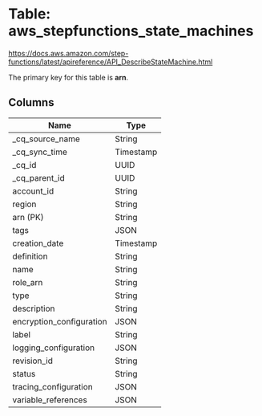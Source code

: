 # Table: aws_stepfunctions_state_machines

https://docs.aws.amazon.com/step-functions/latest/apireference/API_DescribeStateMachine.html

The primary key for this table is **arn**.



## Columns
| Name          | Type          |
| ------------- | ------------- |
|_cq_source_name|String|
|_cq_sync_time|Timestamp|
|_cq_id|UUID|
|_cq_parent_id|UUID|
|account_id|String|
|region|String|
|arn (PK)|String|
|tags|JSON|
|creation_date|Timestamp|
|definition|String|
|name|String|
|role_arn|String|
|type|String|
|description|String|
|encryption_configuration|JSON|
|label|String|
|logging_configuration|JSON|
|revision_id|String|
|status|String|
|tracing_configuration|JSON|
|variable_references|JSON|